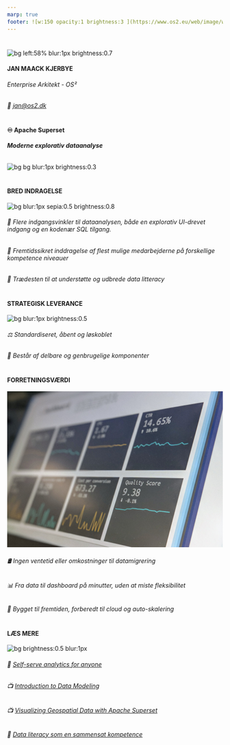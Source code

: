 ```yaml
---
marp: true
footer: ![w:150 opacity:1 brightness:3 ](https://www.os2.eu/web/image/website/1/logo/OS2%20%E2%80%93%20Offentligt%20digitaliseringsf%C3%A6llesskab?unique=8a4ead6)
---
```

<!--
theme: uncover
transition: dissolve
class:
 - invert
headingDivider: 2 
paginate: false
-->
#
![bg left:58% blur:1px brightness:0.7](https://images.pexels.com/photos/4473099/pexels-photo-4473099.jpeg?auto=compress&cs=tinysrgb&w=1260&h=750&dpr=1)
#### **JAN MAACK KJERBYE**
###### Enterprise Arkitekt - OS²
###### 📨 jan@os2.dk

#
#### :infinity: Apache Superset
###### **Moderne explorativ dataanalyse**

![bg bg blur:1px brightness:0.3](https://images.pexels.com/photos/577210/pexels-photo-577210.jpeg?auto=compress&cs=tinysrgb&w=1260&h=750&dpr=1)

# 
#### **BRED INDRAGELSE**
![bg blur:1px sepia:0.5 brightness:0.8](https://images.pexels.com/photos/1198171/pexels-photo-1198171.jpeg?auto=compress&cs=tinysrgb&w=1260&h=750&dpr=1)

###### 👥 Flere indgangsvinkler til dataanalysen, både en explorativ UI-drevet indgang og en kodenær SQL tilgang.
###### 🔮 Fremtidssikret inddragelse af flest mulige medarbejderne på forskellige kompetence niveauer 
###### 🧬 Trædesten til at understøtte og udbrede data litteracy

# 
#### **STRATEGISK LEVERANCE**
![bg blur:1px brightness:0.5](https://images.pexels.com/photos/2323562/pexels-photo-2323562.jpeg?auto=compress&cs=tinysrgb&w=1260&h=750&dpr=1)

###### ⚖️ Standardiseret, åbent og løskoblet
###### 🧩 Består af delbare og genbrugelige komponenter


# 
#### **FORRETNINGSVÆRDI**
![bg blur:2px brightness:0.4](../img/visualization-unsplash.jpg)

###### 🛢 Ingen ventetid eller omkostninger til datamigrering
###### 📊 Fra data til dashboard på minutter, uden at miste fleksibilitet
###### :rocket: Bygget til fremtiden, forberedt til cloud og auto-skalering


#
#### **LÆS MERE**
![bg brightness:0.5 blur:1px](https://images.pexels.com/photos/159866/books-book-pages-read-literature-159866.jpeg)

###### 🔗 [Self-serve analytics for anyone](https://superset.apache.org/)
###### 📺 [Introduction to Data Modeling](https://www.youtube.com/watch?v=Bv_j6pHoPyI)
###### 📺 [Visualizing Geospatial Data with Apache Superset](https://www.youtube.com/watch?v=fwWJvbFTwGc)
###### 📖 [Data literacy som en sammensat kompetence](https://pure.au.dk/portal/da/publications/data-literacy-som-en-sammensat-kompetence(4056efd2-8e4a-45a8-b427-6cbfe14f5574).html)